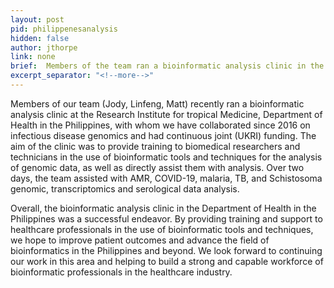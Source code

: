 ```yaml
---
layout: post
pid: philippenesanalysis
hidden: false
author: jthorpe
link: none
brief:  Members of the team ran a bioinformatic analysis clinic in the Department of Health, Philippines.
excerpt_separator: "<!--more-->"
---
```


Members of our team (Jody, Linfeng, Matt) recently ran a bioinformatic analysis clinic at the Research Institute for tropical Medicine, Department of Health in the Philippines, with whom we have collaborated since 2016 on infectious disease genomics and had continuous joint (UKRI) funding. The aim of the clinic was to provide training to biomedical researchers and technicians in the use of bioinformatic tools and techniques for the analysis of genomic data, as well as directly assist them with analysis.  Over two days, the team assisted with AMR, COVID-19, malaria, TB, and Schistosoma genomic, transcriptomics and serological data analysis. 

Overall, the bioinformatic analysis clinic in the Department of Health in the Philippines was a successful endeavor. By providing training and support to healthcare professionals in the use of bioinformatic tools and techniques, we hope to improve patient outcomes and advance the field of bioinformatics in the Philippines and beyond. We look forward to continuing our work in this area and helping to build a strong and capable workforce of bioinformatic professionals in the healthcare industry.
<!--more-->